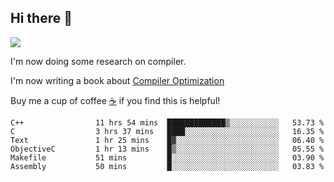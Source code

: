 


<!--
**liusy58/liusy58** is a ✨ _special_ ✨ repository because its `README.md` (this file) appears on your GitHub profile.

Here are some ideas to get you started:

- 🔭 I’m currently working on ...
- 🌱 I’m currently learning ...
- 👯 I’m looking to collaborate on ...
- 🤔 I’m looking for help with ...
- 💬 Ask me about ...
- 📫 How to reach me: ...
- 😄 Pronouns: ...
- ⚡ Fun fact: ...
-->
<!--
![](https://komarev.com/ghpvc/?username=liusy58&color=brightgreen&label=PROFILE+VIEWS)




- 🔭 I’m currently working on my .
- 📫 How to reach me:plz contact me by [email](liusy58@,ail2.sysu.edu.cn) or WeChat(LIUSIYU_58)
- 🏫 I'm an undergraduate in Sun-Yat-sen University majoring in the computer science. Expected to graduate in Spring 2021.
- 👯 I'm now interested in System such as OS, Compiler and Database. 
- 🤔 I’m looking for help with Database System.
-->

## Hi there 👋
![](https://komarev.com/ghpvc/?username=liusy58&color=brightgreen&label=PROFILE+VIEWS)



I'm now doing some research on compiler.

I'm now writing a book about [Compiler Optimization](https://github.com/liusy58/CompilerNotes) 

Buy me a cup of coffee [☕️](https://user-images.githubusercontent.com/45984215/202376581-4837a283-4812-4063-82bc-cc9c3101d3a5.jpg) if you find this is helpful!


 <!--START_SECTION:waka-->

```text
C++                11 hrs 54 mins  █████████████▒░░░░░░░░░░░   53.73 %
C                  3 hrs 37 mins   ████░░░░░░░░░░░░░░░░░░░░░   16.35 %
Text               1 hr 25 mins    █▓░░░░░░░░░░░░░░░░░░░░░░░   06.40 %
ObjectiveC         1 hr 13 mins    █▒░░░░░░░░░░░░░░░░░░░░░░░   05.55 %
Makefile           51 mins         █░░░░░░░░░░░░░░░░░░░░░░░░   03.90 %
Assembly           50 mins         █░░░░░░░░░░░░░░░░░░░░░░░░   03.83 %
```

<!--END_SECTION:waka-->
